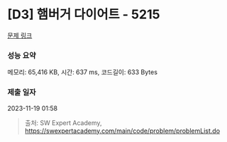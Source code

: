 # [D3] 햄버거 다이어트 - 5215 

[문제 링크](https://swexpertacademy.com/main/code/problem/problemDetail.do?contestProbId=AWT-lPB6dHUDFAVT) 

### 성능 요약

메모리: 65,416 KB, 시간: 637 ms, 코드길이: 633 Bytes

### 제출 일자

2023-11-19 01:58



> 출처: SW Expert Academy, https://swexpertacademy.com/main/code/problem/problemList.do